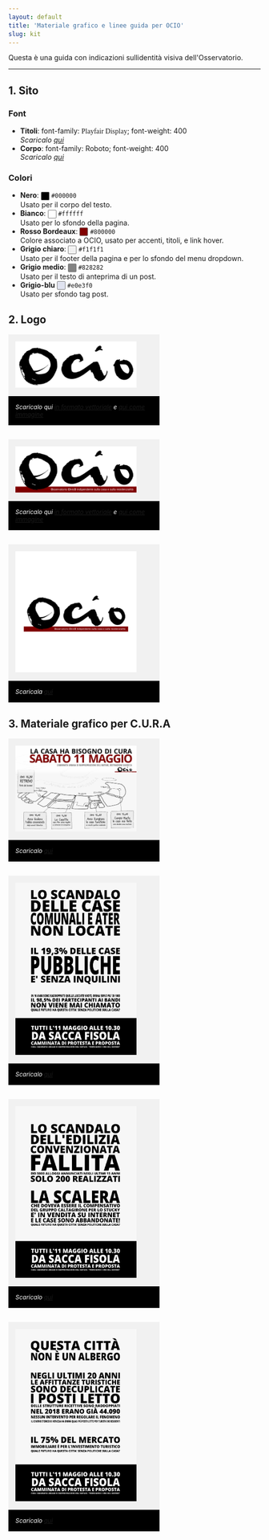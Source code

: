 ```yaml
---
layout: default
title: 'Materiale grafico e linee guida per OCIO'
slug: kit
---
```

Questa è una guida con indicazioni sullidentità visiva dell'Osservatorio.

---- 

## 1. Sito

### Font

- **Titoli**: font-family: <span style = "font-family: Playfair Display;">Playfair Display</span>; font-weight: 400<br>*Scaricalo [qui](https://fonts.google.com/specimen/Playfair+Display)*
- **Corpo**: font-family: Roboto; font-weight: 400<br>*Scaricalo [qui](https://fonts.google.com/specimen/Roboto)*


### Colori

- **Nero**: <span style="width: 15px; height: 15px; margin:auto; display: inline-block; border: 1px solid gray; vertical-align: middle; border-radius: 2px; background: #000000"></span> `#000000`<br>Usato per il corpo del testo.
- **Bianco**: <span style="width: 15px; height: 15px; margin:auto; display: inline-block; border: 1px solid gray; vertical-align: middle; border-radius: 2px; background: #ffffff"></span> `#ffffff`<br>Usato per lo sfondo della pagina.
- **Rosso Bordeaux**: <span style="width: 15px; height: 15px; margin:auto; display: inline-block; border: 1px solid gray; vertical-align: middle; border-radius: 2px; background: #800000"></span> `#800000`<br>Colore associato a OCIO, usato per accenti, titoli, e link hover.
- **Grigio chiaro**: <span style="width: 15px; height: 15px; margin:auto; display: inline-block; border: 1px solid gray; vertical-align: middle; border-radius: 2px; background: #f1f1f1"></span> `#f1f1f1`<br>Usato per il footer della pagina e per lo sfondo del menu dropdown.
- **Grigio medio**: <span style="width: 15px; height: 15px; margin:auto; display: inline-block; border: 1px solid gray; vertical-align: middle; border-radius: 2px; background: #828282"></span> `#828282`<br>Usato per il testo di anteprima di un post.
- **Grigio-blu** <span style="width: 15px; height: 15px; margin:auto; display: inline-block; border: 1px solid gray; vertical-align: middle; border-radius: 2px; background: #E0E3F0"></span> `#e0e3f0`<br>Usato per sfondo tag post.

## 2. Logo

<div style="margin-bottom: 2em; max-width:60%; background-color:#f1f1f1">
  <img src="/img/logo.png" style="max-width:80%;padding:1em">
  <div style="background-color: black; color: white; padding: 1em;">
    <p style="color: white;margin:0; font-size:12px;"><em><i class="fa fa-caret-right" aria-hidden="true"></i> Scaricalo qui <a href="/img/logo.svg" download>in formato vettoriale</a> e <a href="/img/logo.png" download>qui come immagine</a></em></p>
 </div>
</div>   
 
<div style="margin-bottom: 2em; max-width:60%; background-color:#f1f1f1">
  <img src="/img/banner.png" style="max-width:80%;padding:1em">
  <div style="background-color: black; color: white; padding: 1em;">
    <p style="color: white;margin:0; font-size:12px;"><em><i class="fa fa-caret-right" aria-hidden="true"></i> Scaricalo qui <a href="/img/banner.svg" download>in formato vettoriale</a> e <a href="/img/banner.png" download>qui come immagine</a></em></p>
 </div>
</div>  

<div style="margin-bottom: 2em; max-width:60%; background-color:#f1f1f1">
  <img src="/img/profilo-facebook.png" style="max-width:80%;padding:1em">
  <div style="background-color: black; color: white; padding: 1em;">
    <p style="color: white;margin:0; font-size:12px;"><em><i class="fa fa-caret-right" aria-hidden="true"></i> Scaricala <a href="/img/profilo-facebook.png" download>qui</a></em></p>
 </div>
</div>

## 3. Materiale grafico per C.U.R.A

<div style="margin-bottom: 2em; max-width:60%; background-color:#f1f1f1">
  <img src="/img/cura-mappa.jpeg" style="max-width:80%;padding:1em">
  <div style="background-color: black; color: white; padding: 1em;">
    <p style="color: white;margin:0; font-size:12px;"><em><i class="fa fa-caret-right" aria-hidden="true"></i> Scaricalo <a href="/img/cura-mappa.jpeg" download>qui</a></em></p>
 </div>
</div>  

<div style="margin-bottom: 2em; max-width:60%; background-color:#f1f1f1">
  <img src="/img/cura-volantino1.jpeg" style="max-width:80%;padding:1em">
  <div style="background-color: black; color: white; padding: 1em;">
    <p style="color: white;margin:0; font-size:12px;"><em><i class="fa fa-caret-right" aria-hidden="true"></i> Scaricalo <a href="/img/cura-volantino1.jpeg" download>qui</a></em></p>
 </div>
</div>  

<div style="margin-bottom: 2em; max-width:60%; background-color:#f1f1f1">
  <img src="/img/cura-volantino2.jpeg" style="max-width:80%;padding:1em">
  <div style="background-color: black; color: white; padding: 1em;">
    <p style="color: white;margin:0; font-size:12px;"><em><i class="fa fa-caret-right" aria-hidden="true"></i> Scaricalo <a href="/img/cura-volantino2.jpeg" download>qui</a></em></p>
 </div>
</div>  

<div style="margin-bottom: 2em; max-width:60%; background-color:#f1f1f1">
  <img src="/img/cura-volantino3.jpeg" style="max-width:80%;padding:1em">
  <div style="background-color: black; color: white; padding: 1em;">
    <p style="color: white;margin:0; font-size:12px;"><em><i class="fa fa-caret-right" aria-hidden="true"></i> Scaricalo <a href="/img/cura-volantino3.jpeg" download>qui</a></em></p>
 </div>
</div>  
